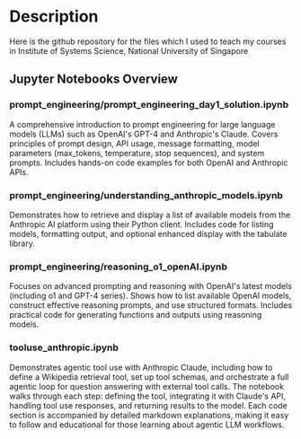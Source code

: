 # Description
Here is the github repository for the files which I used to teach my courses in Institute of Systems Science, National University of Singapore

## Jupyter Notebooks Overview

### prompt_engineering/prompt_engineering_day1_solution.ipynb
A comprehensive introduction to prompt engineering for large language models (LLMs) such as OpenAI's GPT-4 and Anthropic's Claude. Covers principles of prompt design, API usage, message formatting, model parameters (max_tokens, temperature, stop sequences), and system prompts. Includes hands-on code examples for both OpenAI and Anthropic APIs.

### prompt_engineering/understanding_anthropic_models.ipynb
Demonstrates how to retrieve and display a list of available models from the Anthropic AI platform using their Python client. Includes code for listing models, formatting output, and optional enhanced display with the tabulate library.

### prompt_engineering/reasoning_o1_openAI.ipynb
Focuses on advanced prompting and reasoning with OpenAI's latest models (including o1 and GPT-4 series). Shows how to list available OpenAI models, construct effective reasoning prompts, and use structured formats. Includes practical code for generating functions and outputs using reasoning models.

### tooluse_anthropic.ipynb
Demonstrates agentic tool use with Anthropic Claude, including how to define a Wikipedia retrieval tool, set up tool schemas, and orchestrate a full agentic loop for question answering with external tool calls. The notebook walks through each step: defining the tool, integrating it with Claude's API, handling tool use responses, and returning results to the model. Each code section is accompanied by detailed markdown explanations, making it easy to follow and educational for those learning about agentic LLM workflows.
